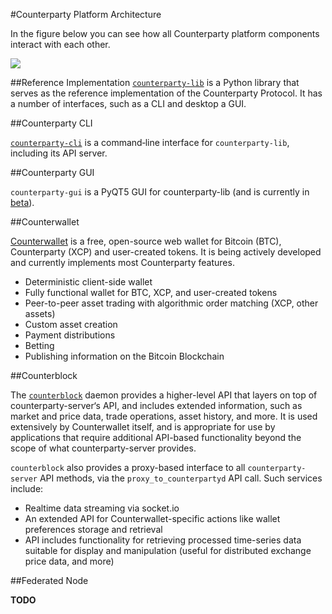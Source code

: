 #Counterparty Platform Architecture 

In the figure below you can see how all Counterparty platform components interact with each other.

![](/_images/platform_architecture1.png)
  
##Reference Implementation
[`counterparty-lib`](Developers/counterparty_lib.md) is a Python library that serves as the reference implementation of the Counterparty Protocol. It has a number of interfaces, such as a CLI and desktop a GUI.


##Counterparty CLI

[`counterparty-cli`](counterparty-cli.md) is a command‐line interface for `counterparty-lib`, including its API server.


##Counterparty GUI

`counterparty-gui` is a PyQT5 GUI for counterparty-lib (and is currently in [beta](https://github.com/CounterpartyXCP/counterparty-gui/releases/tag/v1.0.0-BETA)).


##Counterwallet

[Counterwallet](counterwallet_doc.md) is a free, open-source web wallet for Bitcoin (BTC), Counterparty (XCP) and user-created tokens. It is being actively developed and currently implements most Counterparty features.

- Deterministic client-side wallet
- Fully functional wallet for BTC, XCP, and user-created tokens
- Peer-to-peer asset trading with algorithmic order matching (XCP, other assets)
- Custom asset creation
- Payment distributions
- Betting
- Publishing information on the Bitcoin Blockchain

##Counterblock

The [`counterblock`](counterblock_API.md) daemon provides a higher-level API that layers on top of counterparty-server‘s API, and includes extended information, such as market and price data, trade operations, asset history, and more. It is used extensively by Counterwallet itself, and is appropriate for use by applications that require additional API-based functionality beyond the scope of what counterparty-server provides.

`counterblock` also provides a proxy-based interface to all `counterparty-server` API methods, via the `proxy_to_counterpartyd` API call.  Such services include:

- Realtime data streaming via socket.io
- An extended API for Counterwallet-specific actions like wallet preferences storage and retrieval
- API includes functionality for retrieving processed time-series data suitable for display and manipulation (useful for distributed exchange price data, and more)

##Federated Node

**TODO**
